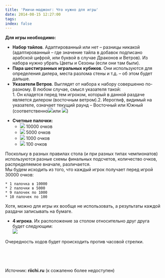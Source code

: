 ```yaml
---
title: 'Риичи-маджонг: Что нужно для игры'
date: 2014-08-15 12:27:00
tags:
index: false
---
```


**Для игры необходимо:**

* **Набор тайлов**. Адаптированный или нет – разницы никакой (адаптированный – где значение тайла в добавок подписано арабской цифрой, или буквой в случае Драконов и Ветров). Из набора нужно убрать Цветы и Сезоны (если они там были).  
* **Пара шестигранных игральных кубиков**. Они используются для определения дилера, места разлома стены и т.д. – об этом будет дальше.  
* **Указатели Ветров**. Выглядят от набора к набору совершенно по-разному. В любом случае, смысл указателя такой:  
1\. Он кладется перед тем игроком, который в данной раздаче является дилером (восточным ветром).2\. Иероглиф, видимый на указателе, означает текущий раунд – Восточный или Южный (соответственно![][1]или ![][2])  
<!-- more -->

* **Счетные палочки:**
    * ![][3] 10000 очков
    * ![][4] 5000 очков
    * ![][5] 1000 очков
    * ![][6] 100 очков

Поскольку в разных правилах стола (и при разных типах чемпионатов) используются разные схемы финальных подсчетов, количество очков, распределяемое вначале, различается.  
Мы будем исходить из того, что каждый игрок получает перед игрой 30000 очков:

    * 1 палочка в 10000
    * 2 палочки в 5000
    * 9 палочек по 1000
    * 10 палочек по 100

Хотя, можно для игры их вообще не использовать, а результаты каждой раздачи записывать на бумаге.  

* **4 игрока**. Их расположение за столом относительно друг друга будет следующим:  
![][7]

Очередность ходов будет происходить против часовой стрелки.

&nbsp;

&nbsp;

Источник: **riichi.ru** (к сожаленю более недоступен)

[1]: /riichi-mahjong/index/mahjong/tile/w.jpg
[2]: /riichi-mahjong/index/mahjong/tile/s.jpg
[3]: /riichi-mahjong/index/mahjong/tile/10k.jpg
[4]: /riichi-mahjong/index/mahjong/tile/5k.jpg
[5]: /riichi-mahjong/index/mahjong/tile/1k.jpg
[6]: /riichi-mahjong/index/mahjong/tile/100.jpg
[7]: /riichi-mahjong/index/mahjong/tile/jrebiy.jpg
